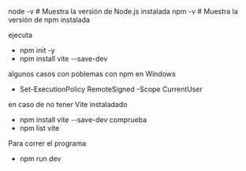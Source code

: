 node -v # Muestra la versión de Node.js instalada
npm -v # Muestra la versión de npm instalada

ejecuta

- npm init -y
- npm install vite --save-dev

algunos casos con poblemas con npm en Windows

- Set-ExecutionPolicy RemoteSigned -Scope CurrentUser

en caso de no tener Vite instaladado

- npm install vite --save-dev
  comprueba
- npm list vite

Para correr el programa

- npm run dev
